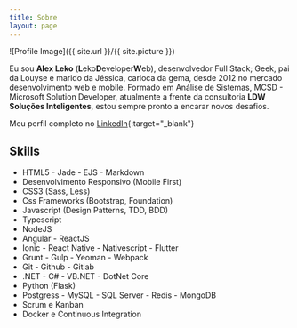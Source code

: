 ```yaml
---
title: Sobre
layout: page
---
```


![Profile Image]({{ site.url }}/{{ site.picture }})

Eu sou **Alex Leko** (**L**eko**D**eveloper**W**eb), desenvolvedor Full Stack; Geek, pai da Louyse e marido da Jéssica, carioca da gema, desde 2012 no mercado desenvolvimento web e mobile. Formado em Análise de Sistemas, MCSD - Microsoft Solution Developer, atualmente a frente da consultoria **LDW Soluções Inteligentes**, estou sempre pronto a encarar novos desafios.

Meu perfil completo no [LinkedIn](https://www.linkedin.com/in/lekodeveloperweb/){:target="\_blank"}

## Skills

<ul class="skill-list">
	<li>HTML5 - Jade - EJS - Markdown</li>
	<li>Desenvolvimento Responsivo (Mobile First)</li>
	<li>CSS3 (Sass, Less)</li>
	<li>Css Frameworks (Bootstrap, Foundation)</li>
	<li>Javascript (Design Patterns, TDD, BDD)</li>
	<li>Typescript</li>
	<li>NodeJS</li>
	<li>Angular - ReactJS</li>
	<li>Ionic - React Native - Nativescript - Flutter</li>
	<li>Grunt - Gulp - Yeoman - Webpack</li>
	<li>Git - Github - Gitlab</li>
	<li>.NET - C# - VB.NET - DotNet Core</li>
	<li>Python (Flask)</li>
	<li>Postgress - MySQL - SQL Server - Redis - MongoDB</li>
	<li>Scrum e Kanban</li>
	<li>Docker e Continuous Integration</li>
</ul>

